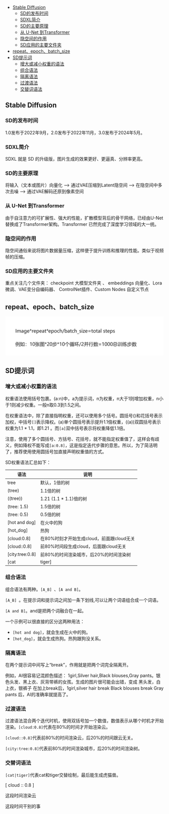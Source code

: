 
- [Stable Diffusion](#stable-diffusion)
  - [SD的发布时间](#sd的发布时间)
  - [SDXL简介](#sdxl简介)
  - [SD的主要原理](#sd的主要原理)
  - [从 U-Net 到Transformer](#从-u-net-到transformer)
  - [隐空间的作用](#隐空间的作用)
  - [SD应用的主要文件夹](#sd应用的主要文件夹)
- [repeat、epoch、batch\_size](#repeatepochbatch_size)
- [SD提示词](#sd提示词)
  - [增大或减小权重的语法](#增大或减小权重的语法)
  - [组合语法](#组合语法)
  - [隔离语法](#隔离语法)
  - [过渡语法](#过渡语法)
  - [交替词语法](#交替词语法)


##  Stable Diffusion

###  SD的发布时间

1.0发布于2022年9月，2.0发布于2022年11月，3.0发布于2024年5月。

### SDXL简介

SDXL 就是 SD 的升级版，图片生成的效果更好、更逼真、分辨率更高。

### SD的主要原理

将输入（文本或图片）向量化 ——>    通过VAE压缩到Latent隐空间 ——>  在隐空间中多次去噪 ——> 通过VAE解码还原到像素空间

###   从 U-Net 到Transformer 

由于自注意力的可扩展性、强大的性能，扩散模型背后的骨干网络，已经由U-Net替换成了Transformer架构。Transformer 已然完成了深度学习领域的大一统。

### 隐空间的作用

隐空间通俗来说将图片数据量压缩，这样便于提升训练和推理的性能。类似于视频帧的压缩。

###  SD应用的主要文件夹

重点关注几个文件夹： checkpoint 大模型文件夹 、 embeddings 向量化、Lora微调、VAE变分自编码器、 ControlNet插件、Custom Nodes 自定义节点

##   repeat、epoch、batch_size

![repeat、epoch、batch_size](img/repeat、epoch、batch_size.png)

## SD提示词

### 增大或减小权重的语法

权重语法使用括号包裹。(a:n)中，a为提示词，n为权重，n大于1则增加权重，n小于1则减少权重。一般n取0.3到1.5之间。

在权重语法中，除了直接指明权重，还可以使用多个括号。圆括号()和花括号表示加权，中括号`[]`表示降权。(a)单个圆括号表示提升1.1倍权重，((a))双圆括号表示权重为1.1 * 1.1，即1.21 。而`[a]`双中括号表示将权重降低1.1倍。

注意，使用了多个圆括号、方括号、花括号，就不能指定权重值了，这样会有歧义，例如降权不能写成` [a:0.8] `，这是指定迭代步骤的意思。所以，为了简洁明了，推荐使用使用圆括号加直接声明权重值的方式。

SD权重语法汇总如下：

语法	|	说明
---	|	---
tree	|	默认，1倍的树
(tree)	|	1.1倍的树
((tree))	|	1.21 (1.1 * 1.1)倍的树
(tree: 1.5)	|	1.5倍的树
(tree: 0.5)	|	0.5倍的树
[hot and dog]	|	在火中的狗
[hot_dog] 	|	热狗
[cloud:0.8]	|	在80%时刻才开始生成cloud，前面跟cloud无关
[cloud::0.8]	|	前80%时间段生成cloud，后面跟cloud无关
[city:tree:0.8]	|	前80%的时间渲染城市，后20%的时间渲染树
[cat|tiger]	|	cat和tiger交替绘制，最后能生成一种虎猫兽

### 组合语法

组合语法有两种。`[A_B] `、`[A and B]`。

`[A_B] `。在提示词和提示词之间加一条下划线,可以让两个词语组合成一个词语。

`[A and B]`。and是把两个词融合在一起。

一个示例可以很直接的区分这两种用法：
-  ` [hot and dog] `，就会生成在火中的狗。
- ` [hot_dog] `，就会生成热狗。热狗跟狗没关系。



### 隔离语法

在两个提示词中间写上“break”，作用就是把两个词完全隔离开。

例如，AI很容易记混颜色描述： 1girl,Silver hair,Black blouses,Gray pants。银色头发、黑上衣、灰背带裤的女孩。生成的图片很可能会出错，变成 黑头发，白上衣，银裤子
在加上break后，1girl,silver hair break Black blouses break Gray pants 后，AI的准确率就提高了。

###  过渡语法

过渡语法混合两个迭代时机，使用双括号加一个数值，数值表示从哪个时机才开始渲染。`[cloud:0.8]`代表在80%的时间才开始渲染云。



`[cloud::0.8]`代表前80%的时间渲染云，后20%的时间跟云无关。



`[city:tree:0.8]`代表前80%的时间渲染城市，后20%的时间渲染树。



### 交替词语法

`[cat|tiger]`代表cat和tiger交替绘制，最后能生成虎猫兽。

[ cloud :: 0.8  ]

    

这段时间渲染云

这段时间干别的事
